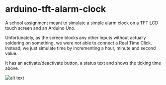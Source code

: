 # arduino-tft-alarm-clock
A school assignment meant to simulate a simple alarm clock on a TFT LCD touch screen and an Arduino Uno.

Unfortunately, as the screen blocks any other inputs without actually soldering on something, we were not able to connect a Real Time Click.
Instead, we just simulate time by incrementing a hour, minute and second value.

It has an activate/deactivate button, a status text and shows the ticking time above.

![alt text](https://github.com/tomassams/arduino-tft-alarm-clock/blob/master/demo.gif?raw=true "Video demonstration")
